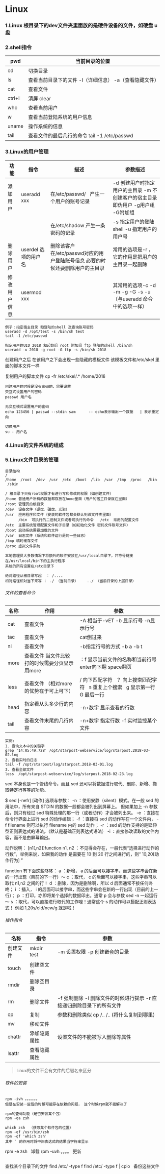 # Linux

### 1.Linux 根目录下的dev文件夹里面放的是硬件设备的文件，如硬盘 u盘

### 2.shell指令

|pwd| 当前目录的位置|
|-|-|
|cd|切换目录|
|ls|查看当前目录下的文件 -l（详细信息） -a（查看隐藏文件）|
|cat| 查看文件|
|ctrl+l|清屏 clear|
|who| 查看当前用户|
|w| 查看当前登陆系统的用户信息|
|uname| 操作系统的信息|
|tail|查看文件的最后几行的命令 tail -1 /etc/passwd|

### 3.Linux的用户管理
|功能|指令|描述|参数描述|
|-|-|-|-|
|添加用户|useradd xxx|在/etc/passwd/   产生一个用户的账号记录|-d 创建用户时指定用户的主目录 -m 不创建客户的宿主目录即伪用户 -g用户组 -G附加组|
|||在/etc/shadow 产生一条密码的记录|-s 指定用户的登陆shell -u 指定用户的用户号 |
|删除用户|userdel 选项的用户名|删除该客户在/etc/passwd对应的用户登陆账号信息 必要的时候还要删除用户的主目录|常用的选项是-r ，它的作用是把用户的主目录一起删除|
|修改用户信息|usermod xxx||其常用的选项-c -d -m -g -G -s -u（与useradd 命令中的选项一样）|
```
例子：指定宿主目录 和登陆的shell 及查询账号密码
useradd -d /opt/test -s /bin/sh test
tail -1 /etc/passwd

指定用户的UID 2018 和起始组 root 附加组 ftp 登陆的shell /bin/sh
useradd -u 2018 -g root -G ftp -s /bin/sh 2018
```
创建用户之后 在该用户之下会出现一些隐藏的模板文件 该模板文件和/etc/skel 里面的脚本文件一样

复制用户的脚本文件
cp -fr /etc/skel/.*  /home/2018
```
创建用户的时候是没有密码的，需要设置
交互式设置用户的密码
passwd 用户名

无交互模式设置用户的密码
echo 123456 | passwd --stdin sam      -- echo表示输出一个数据   | 表示重定向  

切换用户
su - 用户名
```

### 4.Linux的文件系统的组成

### 5.Linux文件目录的管理
```
目录结构
/
/home  /root  /dev  /usr  /etc  /boot  /lib  /var  /tmp  /proc   /bin  /sbin

/ 根目录下只有root权限才有进行写和修改的权限（如创建文件）
/home 普通用户所有的数据都存放在home里面（用户的宿主目录就在里面）
/root 管理员的根目录
/dev  设备文件（硬盘，磁盘，光驱）
/usr  应用程序和文件（安装的软件包都会默认到该文件夹里面）  
      /bin  可执行的二进制文件或者可执行的命令   /etc  常用的配置文件  
/etc  主要系统管理配置文件和子目录（如初始化文件 密码文件账号文件）
/boot 启动系统需要加载的文件
/var  日志文件（系统和软件运行是的一些日志）
/tmp 临时缓存文件
/proc 虚拟文件系统
```

```
本地管理员大多数情况下将额外的软件安装在/usr/local目录下，并符号链接在/usr/local/bin下的主执行程序
系统的所有设置在/etc目录下
```

```
绝对路径从根目录写起  ： /....
相对路径相对当下来写 ： ./ （当前目录）    ../ （当前目录的上层目录）
```

###### 文件的查看命令 
|名称|作用|参数|
|-|-|-|
|cat|查看文件|-A 相当于-vET  -b 显示行号 -n显示行号|
|tac|查看文件|cat倒过来|
|nl|查看文件|-b指定行号的方式 -b a  -b t|
|more|查看文件  当文件比较打的时候需要分页显示用more | ：f  显示当前文件的名称和当前行号   enter向下翻 space翻页|
|less|查看文件 （相对more的优势在于可上可下）|/ 向下匹配字符   ？ 向上搜索匹配字符   n 重复上个搜索   g  显示第一行 G 最后一行|
|head|指定看从头多少行的内容| -n+数字 显示查看的行数|
|tail|查看文件末尾的几行内容|-n+数字  指定行数 -f  实时监控某个文件|


```
实例:
1. 查询文本中的关键字
grep '14:05:49.728' /opt/starpost-webservice/log/starpost.2018-03-02.log
2. 查看实时的日志
tail -f /opt/starpost/log/starpost.2018-03-01.log
3. 查看全部文件
less  /opt/starpost-webservice/log/starpost.2018-02-23.log
```


sed 本身也是一个管线命令，而且 sed 还可以将数据进行取代、删除、新增、撷取特定行等等的功能。

$ sed [-nefr] [动作]
选项与参数：
-n  ：使用安静（silent）模式。在一般 sed 的用法中，所有来自 STDIN 的数据一般都会被列出到屏幕上。
      但如果加上 -n 参数后，则只有经过 sed 特殊处理的那一行（或者动作）才会被列出来。
-e  ：直接在命令行界面上进行 sed 的动作编辑；
-f  ：直接将 sed 的动作写在一个文件内， -f filename 则可以执行 filename 内的 sed 动作；
-r  ：sed 的动作支持的是延伸型正则表达式的语法。（默认是基础正则表达式语法）
-i  ：直接修改读取的文件内容，而不是由屏幕输出。

动作说明：  [n1[,n2]]function
n1, n2 ：不见得会存在，一般代表“选择进行动作的行数”，举例来说，如果我的动作
         是需要在 10 到 20 行之间进行的，则“ 10,20[动作行为] ”

function 有下面这些咚咚：
a   ：新增， a 的后面可以接字串，而这些字串会在新的一行出现（目前的下一行）～
c   ：取代， c 的后面可以接字串，这些字串可以取代 n1,n2 之间的行！
d   ：删除，因为是删除啊，所以 d 后面通常不接任何咚咚；
i   ：插入， i 的后面可以接字串，而这些字串会在新的一行出现（目前的上一行）；
p   ：打印，亦即将某个选择的数据印出。通常 p 会与参数 sed -n 一起运行～
s   ：取代，可以直接进行取代的工作哩！通常这个 s 的动作可以搭配正则表达式！
      例如 1,20s/old/new/g 就是啦！


###### 操作指令
|名称|指令|参数|
|-|-|-|
|创建文件|mkdir test|-m 设置权限 -p 创建嵌套的目录|
|touch|创建空文件||
|rmdir|删除空目录||
|rm|删除文件|-f 强制删除  -i 删除文件的时候进行提示 -r  直接递归删除目录下的所有文件|
|cp|复制|参数和删除类似 cp /.. /.. (将什么复制到哪里)|
|mv|移动文件||
|chattr|添加隐藏属性|设置文件的不能被写入删除等属性|
|lsattr|查看隐藏属性||
>linux的文件不会有文件的后缀名来区分


###### 软件的安装
```
rpm -ivh 。。。。。。。
但是在安装一些包的时候可能存在依赖的问题， 这个时候rpm就不能解决了
```
```
rpm的查询功能（是否安装某个包）
rpm -qa zsh  

which zsh  （获取某个软件包的位置）
rpm -qf /usr/bin/zsh
rpm -qf 'which zsh' 
其中 ’ 的作用时将中间表达式的结果当字符串显示
```
rpm -e zsh   卸载
rpm -uvh 。。。。 更新
```
```
查找某个目录下的文件
find /etc/ -type f 
find /etc/ -type f | cpio   备份这些文件
```






